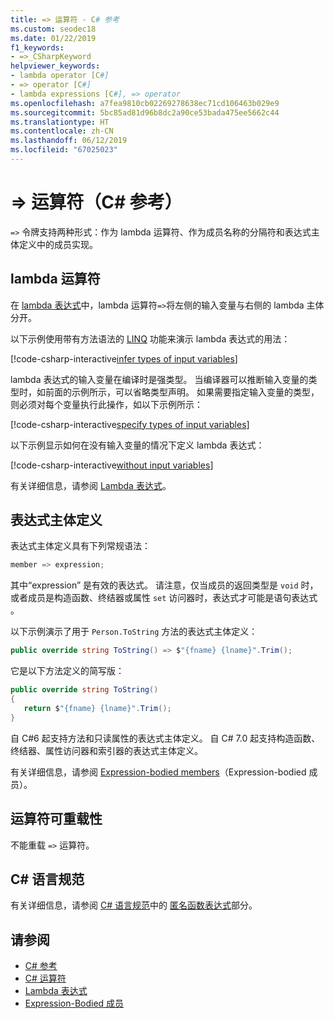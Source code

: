 ```yaml
---
title: => 运算符 - C# 参考
ms.custom: seodec18
ms.date: 01/22/2019
f1_keywords:
- =>_CSharpKeyword
helpviewer_keywords:
- lambda operator [C#]
- => operator [C#]
- lambda expressions [C#], => operator
ms.openlocfilehash: a7fea9810cb02269278638ec71cd106463b029e9
ms.sourcegitcommit: 5bc85ad81d96b8dc2a90ce53bada475ee5662c44
ms.translationtype: HT
ms.contentlocale: zh-CN
ms.lasthandoff: 06/12/2019
ms.locfileid: "67025023"
---
```

# <a name="-operator-c-reference"></a>=> 运算符（C# 参考）

`=>` 令牌支持两种形式：作为 lambda 运算符、作为成员名称的分隔符和表达式主体定义中的成员实现。

## <a name="lambda-operator"></a>lambda 运算符

在 [lambda 表达式](../../programming-guide/statements-expressions-operators/lambda-expressions.md)中，lambda 运算符`=>`将左侧的输入变量与右侧的 lambda 主体分开。

以下示例使用带有方法语法的 [LINQ](../../programming-guide/concepts/linq/index.md) 功能来演示 lambda 表达式的用法：

[!code-csharp-interactive[infer types of input variables](~/samples/csharp/language-reference/operators/LambdaOperator.cs#InferredTypes)]

lambda 表达式的输入变量在编译时是强类型。 当编译器可以推断输入变量的类型时，如前面的示例所示，可以省略类型声明。 如果需要指定输入变量的类型，则必须对每个变量执行此操作，如以下示例所示：

[!code-csharp-interactive[specify types of input variables](~/samples/csharp/language-reference/operators/LambdaOperator.cs#ExplicitTypes)]

以下示例显示如何在没有输入变量的情况下定义 lambda 表达式：

[!code-csharp-interactive[without input variables](~/samples/csharp/language-reference/operators/LambdaOperator.cs#WithoutInput)]

有关详细信息，请参阅 [Lambda 表达式](../../programming-guide/statements-expressions-operators/lambda-expressions.md)。

## <a name="expression-body-definition"></a>表达式主体定义

表达式主体定义具有下列常规语法：

```csharp
member => expression;
```

其中“expression”  是有效的表达式。 请注意，仅当成员的返回类型是 `void` 时，或者成员是构造函数、终结器或属性 `set` 访问器时，表达式才可能是语句表达式   。

以下示例演示了用于 `Person.ToString` 方法的表达式主体定义：

```csharp
public override string ToString() => $"{fname} {lname}".Trim();
```

它是以下方法定义的简写版：

```csharp
public override string ToString()
{
   return $"{fname} {lname}".Trim();
}
```

自 C#6 起支持方法和只读属性的表达式主体定义。 自 C# 7.0 起支持构造函数、终结器、属性访问器和索引器的表达式主体定义。

有关详细信息，请参阅 [Expression-bodied members](../../programming-guide/statements-expressions-operators/expression-bodied-members.md)（Expression-bodied 成员）。

## <a name="operator-overloadability"></a>运算符可重载性

不能重载 `=>` 运算符。

## <a name="c-language-specification"></a>C# 语言规范

有关详细信息，请参阅 [C# 语言规范](../language-specification/index.md)中的 [匿名函数表达式](~/_csharplang/spec/expressions.md#anonymous-function-expressions)部分。

## <a name="see-also"></a>请参阅

- [C# 参考](../index.md)
- [C# 运算符](index.md)
- [Lambda 表达式](../../programming-guide/statements-expressions-operators/lambda-expressions.md)
- [Expression-Bodied 成员](../../programming-guide/statements-expressions-operators/expression-bodied-members.md)
